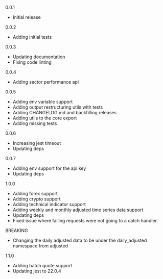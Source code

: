0.0.1
  - Initial release

0.0.2
  - Adding initial tests

0.0.3
  - Updating documentation
  - Fixing code linting

0.0.4
  - Adding sector performance api

0.0.5
  - Adding env variable support
  - Adding output restructuring utils with tests
  - Adding CHANGELOG.md and backfilling releases
  - Adding utils to the core export
  - Adding missing tests

0.0.6
  - Increasing jest timeout
  - Updating deps

0.0.7
  - Adding env support for the api key
  - Updating deps

1.0.0
  - Adding forex support
  - Adding crypto support
  - Adding technical indicator support
  - Adding weekly and monthly adjusted time series data support
  - Updating deps
  - Fixed issue where failing requests were not going to a catch handler.

BREAKING
  - Changing the daily adjusted data to be under the daily_adjusted namespace from
    adjusted

1.1.0
  - Adding batch quote support
  - Updating jest to 22.0.4
